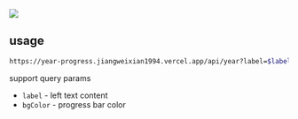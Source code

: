<img src="https://year-progress.jiangweixian1994.vercel.app/api/year?label=🅡🅔🅐🅒🅣" />

## usage

```bash
https://year-progress.jiangweixian1994.vercel.app/api/year?label=$label&bgColor=$bgColor
```

support query params

- `label` - left text content
- `bgColor` - progress bar color
